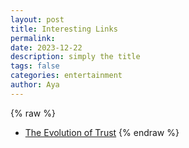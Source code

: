 ```yaml
---
layout: post
title: Interesting Links
permalink: 
date: 2023-12-22
description: simply the title
tags: false
categories: entertainment
author: Aya
---
```

{% raw %}
- [The Evolution of Trust](https://ncase.me/trust/)
{% endraw %}
